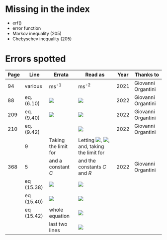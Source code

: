 # Missing in the index

* erf()
* error function
* Markov inequality (205)
* Chebyschev inequality (205)

# Errors spotted

|Page|Line|Errata|Read as|Year|Thanks to|
|----|----|------|-------|----|---------|
|94|various|ms<sup>-1</sup>|ms<sup>-2</sup>|2021|Giovanni Organtini|
|88|eq. (6.10)|<img src="https://latex.codecogs.com/svg.latex?\sqrt{2\frac{h_0+y}{a}}\simeq\sqrt{\frac{2h_0}{a}}+\frac{y}{2\sqrt{\frac{2h_0}{a}}}" />|<img src="https://latex.codecogs.com/svg.latex?\sqrt{2\frac{h_0+y}{a}}\simeq\sqrt{\frac{2h_0}{a}}+\frac{y}{\sqrt{2ah_0}}" />|2022|Giovanni Organtini||
|209|eq. (9.40)|<img src="https://latex.codecogs.com/svg.latex?\lim_{n\to\infty}"/>| <img src="https://latex.codecogs.com/svg.latex?\lim_{N\to\infty}"/>|2022|Giovanni Organtini|
|210|eq. (9.42)|| <img src="https://latex.codecogs.com/svg.latex?P\left(\lvert\langle%20x\rangle-\mu%20\rvert\ge%20k\frac{\sigma}{\sqrt{N}}\right)\le\frac{1}{k^2}"/>|2022|Giovanni Organtini|
| |9|Taking the limit for|Letting <img src="https://latex.codecogs.com/svg.latex?k\frac{\sigma}{\sqrt{N}}=\epsilon"/>, <img src="https://latex.codecogs.com/svg.latex?\frac{1}{k^2}=\frac{\sigma^2}{\epsilon^2N}"/>, and, taking the limit for| | |
|368|5|and a constant *C*|and the constants *C* and *R*|2022|Giovanni Organtini|
||eq (15.38)|<img src="https://latex.codecogs.com/svg.latex?Cp^nT^m\rho^k "/>|<img src="https://latex.codecogs.com/svg.latex?Cp^nT^m\rho^kR^\ell "/>|
||eq (15.40)|<img src="https://latex.codecogs.com/svg.latex?\left[ML^3T^{-1}\right]"/>|<img src="https://latex.codecogs.com/svg.latex?\left[ML^{-1}T^{-2}\right]"/>|
||eq (15.42)|whole equation|<img src="https://latex.codecogs.com/svg.latex?\left[v\right]=\left[LT^{-1}\right]=\left[M^{n+k+\ell}L^{-n-3k+2\ell}T^{-2n-2\ell}K^{m-\ell}\right]"/>|
|||last two lines|<img src="https://latex.codecogs.com/svg.latex?m=\ell=0,\,\mathrm{and}\,n=-k=1/2"/> |
<!--<img src="https://latex.codecogs.com/svg.latex? "/>-->

